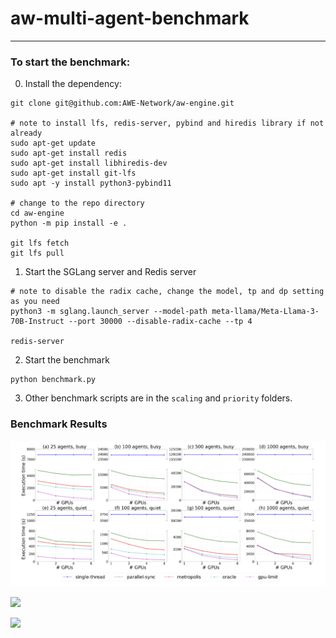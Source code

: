 # aw-multi-agent-benchmark
---
### To start the benchmark:

0. Install the dependency:
```
git clone git@github.com:AWE-Network/aw-engine.git

# note to install lfs, redis-server, pybind and hiredis library if not already
sudo apt-get update
sudo apt-get install redis
sudo apt-get install libhiredis-dev
sudo apt-get install git-lfs
sudo apt -y install python3-pybind11

# change to the repo directory
cd aw-engine
python -m pip install -e .

git lfs fetch
git lfs pull
```

1. Start the SGLang server and Redis server
```
# note to disable the radix cache, change the model, tp and dp setting as you need
python3 -m sglang.launch_server --model-path meta-llama/Meta-Llama-3-70B-Instruct --port 30000 --disable-radix-cache --tp 4

redis-server
```

2. Start the benchmark
```
python benchmark.py
```

3. Other benchmark scripts are in the `scaling` and `priority` folders.

### Benchmark Results
![](./benchmark.png)

![](./scaling/benchmark.png)

![](./priority/benchmark.png)
